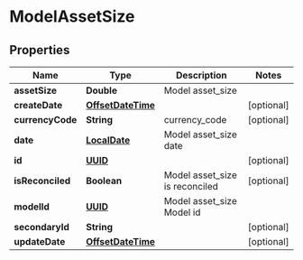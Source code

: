 
# ModelAssetSize

## Properties
Name | Type | Description | Notes
------------ | ------------- | ------------- | -------------
**assetSize** | **Double** | Model asset_size | 
**createDate** | [**OffsetDateTime**](OffsetDateTime.md) |  |  [optional]
**currencyCode** | **String** | currency_code |  [optional]
**date** | [**LocalDate**](LocalDate.md) | Model asset_size date | 
**id** | [**UUID**](UUID.md) |  |  [optional]
**isReconciled** | **Boolean** | Model asset_size is reconciled |  [optional]
**modelId** | [**UUID**](UUID.md) | Model asset_size Model id | 
**secondaryId** | **String** |  |  [optional]
**updateDate** | [**OffsetDateTime**](OffsetDateTime.md) |  |  [optional]




